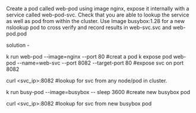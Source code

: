Create a pod called web-pod using image nginx, expose it internally with a service called web-pod-svc.
Check that you are able to lookup the service as well as pod from within the cluster.
Use Image busybox:1.28 for  a new nslookup pod to cross verify and record results in web-svc.svc and web-pod.pod


solution -

k run web-pod --image=nginx --port 80                                  #creat a pod
k expose pod web-pod --name=web-svc --port 8082 --target-port 80       #expose svc on port 8082

curl <svc_ip>:8082   #lookup for svc from any node/pod in cluster.

k run busy-pod --image=busybox -- sleep 3600   #create new busybox pod

curl <svc_ip>:8082  #lookup for svc from new busybox pod
                                                  
